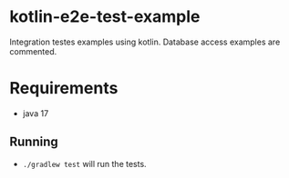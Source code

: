 # kotlin-e2e-test-example
Integration testes examples using kotlin. Database access examples are commented.

# Requirements
* java 17

## Running
* `./gradlew test` will run the tests.
